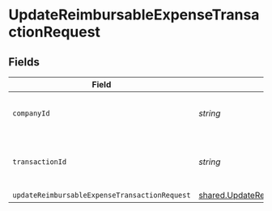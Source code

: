 # UpdateReimbursableExpenseTransactionRequest


## Fields

| Field                                                                                                                           | Type                                                                                                                            | Required                                                                                                                        | Description                                                                                                                     | Example                                                                                                                         |
| ------------------------------------------------------------------------------------------------------------------------------- | ------------------------------------------------------------------------------------------------------------------------------- | ------------------------------------------------------------------------------------------------------------------------------- | ------------------------------------------------------------------------------------------------------------------------------- | ------------------------------------------------------------------------------------------------------------------------------- |
| `companyId`                                                                                                                     | *string*                                                                                                                        | :heavy_check_mark:                                                                                                              | Unique identifier for a company.                                                                                                | 8a210b68-6988-11ed-a1eb-0242ac120002                                                                                            |
| `transactionId`                                                                                                                 | *string*                                                                                                                        | :heavy_check_mark:                                                                                                              | The unique identifier for your SMB's transaction.                                                                               | 336694d8-2dca-4cb5-a28d-3ccb83e55eee                                                                                            |
| `updateReimbursableExpenseTransactionRequest`                                                                                   | [shared.UpdateReimbursableExpenseTransactionRequest](../../../sdk/models/shared/updatereimbursableexpensetransactionrequest.md) | :heavy_minus_sign:                                                                                                              | N/A                                                                                                                             |                                                                                                                                 |